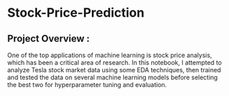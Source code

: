 # Stock-Price-Prediction
## Project Overview : 
One of the top applications of machine learning is stock price analysis, which has been a critical area of research. In this notebook, I attempted to analyze Tesla stock market data using some EDA techniques, then trained and tested the data on several machine learning models before selecting the best two for hyperparameter tuning and evaluation. 
